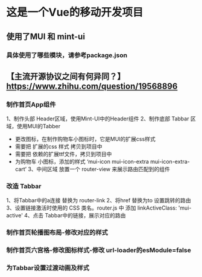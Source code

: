 # 这是一个Vue的移动开发项目
## 使用了MUI 和 mint-ui
### 具体使用了哪些模块，请参考package.json 
## 【主流开源协议之间有何异同？】https://www.zhihu.com/question/19568896

### 制作首页App组件
1、制作头部  Header区域，使用Mint-UI中的Header组件
2、制作底部 Tabbar 区域，使用MUI的Tabber
   + 更改图标，在制作购物车小图标时，它是MUI的扩展css样式
   + 需要把 扩展的css 样式  拷贝到项目中
   + 需要把 依赖的扩展ttf文件，拷贝到项目中
   + 为购物车 小图标，添加的样式 ‘mui-icon mui-icon-extra mui-icon-extra-cart’
3、中间区域 放置一个 router-view 来展示路由匹配到的组件
### 改造 Tabbar
1、将Tabbar中的a连接 替换为 router-link
2、将href 替换为to 设置跳转的路由
3、设置链接激活时使用的 CSS 类名。router.js 中 添加 linkActiveClass: 'mui-active'
4、点击 Tabbar中的链接，展示对应的路由
### 制作首页轮播图布局-修改对应的样式
### 制作首页六宫格-修改图标样式-修改 url-loader的esModule=false
### 为Tabbar设置过渡动画及样式